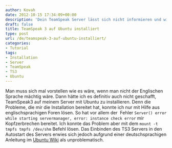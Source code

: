 ```yaml
---
author: Kovah
date: 2012-10-15 17:34:09+00:00
description: 'Dein TeamSpeak Server lässt sich nicht informieren und wirft dir "instance check error" Fehler vor? Hier findest du die Lösung.'
draft: false
title: TeamSpeak 3 auf Ubuntu installiert
type: post
url: /de/teamspeak-3-auf-ubuntu-installiert/
categories:
- Tutorial
tags:
- Installation
- Server
- TeamSpeak
- TS3
- Ubuntu
---
```


Man muss sich mal vorstellen wie es wäre, wenn man nicht der Englischen Sprache mächtig wäre. Dann hätte ich es definitiv auch nicht geschafft, TeamSpeak3 auf meinem Server mit Ubuntu zu installieren. Denn die Probleme, die mir die Installation bereitet hat, konnte ich nur mit Hilfe aus englischsprachigen Foren lösen.
So hat vor allem der  Fehler `Server() error while starting servermanager, error: instance check error` mir Kopfzerbrechen bereitet. Ich konnte das Problem aber mit dem `mount -t tmpfs tmpfs /dev/shm` Befehl lösen. Das Einbinden des TS3 Servers in den Autostart des Servers erwies sich jedoch aufgrund einer deutschsprachigen Anleitung im [Ubuntu Wiki](http://wiki.ubuntuusers.de/Autostart) als unproblematisch.
